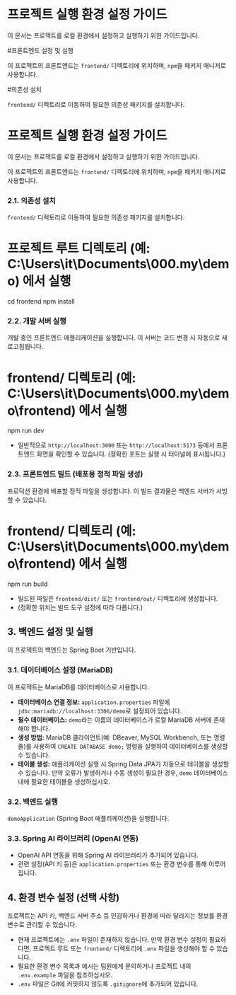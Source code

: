# 프로젝트 실행 환경 설정 가이드

이 문서는 프로젝트를 로컬 환경에서 설정하고 실행하기 위한 가이드입니다.

#프론트엔드 설정 및 실행

이 프로젝트의 프론트엔드는 `frontend/` 디렉토리에 위치하며, `npm`을 패키지 매니저로 사용합니다.

#의존성 설치

`frontend/` 디렉토리로 이동하여 필요한 의존성 패키지를 설치합니다.

# 프로젝트 실행 환경 설정 가이드

이 문서는 프로젝트를 로컬 환경에서 설정하고 실행하기 위한 가이드입니다.



이 프로젝트의 프론트엔드는 `frontend/` 디렉토리에 위치하며, `npm`을 패키지 매니저로 사용합니다.

### 2.1. 의존성 설치

`frontend/` 디렉토리로 이동하여 필요한 의존성 패키지를 설치합니다.


# 프로젝트 루트 디렉토리 (예: C:\Users\it\Documents\000.my\demo) 에서 실행
cd frontend
npm install


### 2.2. 개발 서버 실행

개발 중인 프론트엔드 애플리케이션을 실행합니다. 이 서버는 코드 변경 시 자동으로 새로고침됩니다.


# frontend/ 디렉토리 (예: C:\Users\it\Documents\000.my\demo\frontend) 에서 실행
npm run dev

*   일반적으로 `http://localhost:3000` 또는 `http://localhost:5173` 등에서 프론트엔드 화면을 확인할 수 있습니다. (정확한 포트는 실행 시 터미널에 표시됩니다.)

### 2.3. 프론트엔드 빌드 (배포용 정적 파일 생성)

프로덕션 환경에 배포할 정적 파일을 생성합니다. 이 빌드 결과물은 백엔드 서버가 서빙할 수 있습니다.

# frontend/ 디렉토리 (예: C:\Users\it\Documents\000.my\demo\frontend) 에서 실행
npm run build

*   빌드된 파일은 `frontend/dist/` 또는 `frontend/out/` 디렉토리에 생성됩니다. 
* (정확한 위치는 빌드 도구 설정에 따라 다릅니다.)

## 3. 백엔드 설정 및 실행

이 프로젝트의 백엔드는 Spring Boot 기반입니다.

### 3.1. 데이터베이스 설정 (MariaDB)

이 프로젝트는 MariaDB를 데이터베이스로 사용합니다.

*   **데이터베이스 연결 정보:** `application.properties` 파일에 `jdbc:mariadb://localhost:3306/demo`로 설정되어 있습니다.
*   **필수 데이터베이스:** `demo`라는 이름의 데이터베이스가 로컬 MariaDB 서버에 존재해야 합니다.
*   **생성 방법:** MariaDB 클라이언트(예: DBeaver, MySQL Workbench, 또는 명령줄)를 사용하여 `CREATE DATABASE demo;` 명령을 실행하여 데이터베이스를 생성할 수 있습니다.
*   **테이블 생성:** 애플리케이션 실행 시 Spring Data JPA가 자동으로 테이블을 생성할 수 있습니다. 만약 오류가 발생하거나 수동 생성이 필요한 경우, `demo` 데이터베이스 내에 필요한 테이블을 생성하십시오.

### 3.2. 백엔드 실행

`demoApplication` (Spring Boot 애플리케이션)을 실행합니다.

### 3.3. Spring AI 라이브러리 (OpenAI 연동)

*   OpenAI API 연동을 위해 Spring AI 라이브러리가 추가되어 있습니다.
*   관련 설정(API 키 등)은 `application.properties` 또는 환경 변수를 통해 이루어집니다.

## 4. 환경 변수 설정 (선택 사항)

프로젝트는 API 키, 백엔드 서버 주소 등 민감하거나 환경에 따라 달라지는 정보를 환경 변수로 관리할 수 있습니다.

*   현재 프로젝트에는 `.env` 파일이 존재하지 않습니다. 만약 환경 변수 설정이 필요하다면, 프로젝트 루트 또는 `frontend/` 디렉토리에 `.env` 파일을 생성해야 할 수 있습니다.
*   필요한 환경 변수 목록과 예시는 팀원에게 문의하거나 프로젝트 내의 `.env.example` 파일을 참조하십시오.
*   `.env` 파일은 Git에 커밋하지 않도록 `.gitignore`에 추가되어 있습니다.

